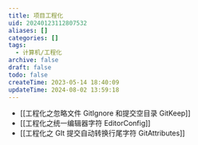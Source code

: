 ```yaml
---
title: 项目工程化
uid: 20240123112807532
aliases: []
categories: []
tags:
  - 计算机/工程化
archive: false
draft: false
todo: false
createTime: 2023-05-14 18:40:09
updateTime: 2024-08-02 13:59:18
---
```


- [[工程化之忽略文件 GitIgnore 和提交空目录 GitKeep]]
- [[工程化之统一编辑器字符 EditorConfig]]
- [[工程化之 GIt 提交自动转换行尾字符 GitAttributes]]
